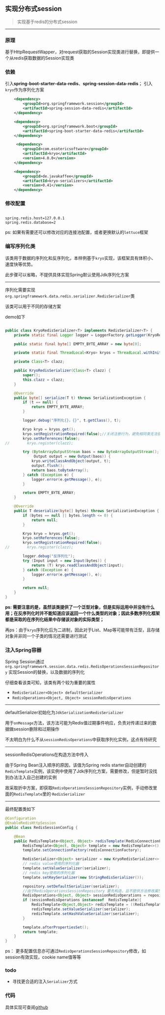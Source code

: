 ## 实现分布式session

> 实现基于redis的分布式session

---

### 原理

基于HttpRequestWapper，对request获取的Session实现类进行替换，即提供一个从redis获取数据的Session实现类

### 依赖

引入**spring-boot-starter-data-redis**、**spring-session-data-redis**； 引入`kryo`作为序列化方案

```xml
    <dependency>
        <groupId>org.springframework.session</groupId>
        <artifactId>spring-session-data-redis</artifactId>
    </dependency>

    <dependency>
        <groupId>org.springframework.boot</groupId>
        <artifactId>spring-boot-starter-data-redis</artifactId>
    </dependency>

     <dependency>
        <groupId>com.esotericsoftware</groupId>
        <artifactId>kryo</artifactId>
        <version>4.0.0</version>
    </dependency>

    <dependency>
        <groupId>de.javakaffee</groupId>
        <artifactId>kryo-serializers</artifactId>
        <version>0.41</version>
    </dependency>

```

### 修改配置

```properties

spring.redis.host=127.0.0.1
spring.redis.database=2

```

ps: 如果有需要还可以修改对应的连接池配置，或者更换默认的`lettuce`框架

### 编写序列化类

该类用于数据的序列化和反序列化，本样例基于`kryo`实现，该框架具有体积小、速度快等优势。

此步骤可以省略，不提供具体实现Spring默认使用Jdk序列化方案

---- 

序列化需要实现`org.springframework.data.redis.serializer.RedisSerializer`类

该类可以用于不同的存储方案

demo如下

```java

public class KryoRedisSerializer<T> implements RedisSerializer<T> {
    private static final Logger logger = LoggerFactory.getLogger(KryoRedisSerializer.class);

    public static final byte[] EMPTY_BYTE_ARRAY = new byte[0];

    private static final ThreadLocal<Kryo> kryos = ThreadLocal.withInitial(Kryo::new);

    private Class<T> clazz;

    public KryoRedisSerializer(Class<T> clazz) {
        super();
        this.clazz = clazz;
    }

    @Override
    public byte[] serialize(T t) throws SerializationException {
        if (t == null) {
            return EMPTY_BYTE_ARRAY;
        }

        logger.debug("序列化{}，{}", t.getClass(), t);

        Kryo kryo = kryos.get();
        kryo.setRegistrationRequired(false);//关闭注册行为，避免相同类无法强转
        kryo.setReferences(false);
//        kryo.register(clazz);

        try (ByteArrayOutputStream baos = new ByteArrayOutputStream();
             Output output = new Output(baos)) {
            kryo.writeClassAndObject(output, t);
            output.flush();
            return baos.toByteArray();
        } catch (Exception e) {
            logger.error(e.getMessage(), e);
        }

        return EMPTY_BYTE_ARRAY;
    }

    @Override
    public T deserialize(byte[] bytes) throws SerializationException {
        if (bytes == null || bytes.length <= 0) {
            return null;
        }

        Kryo kryo = kryos.get();
        kryo.setReferences(false);
        kryo.setRegistrationRequired(false);
//        kryo.register(clazz);

        logger.debug("反序列化");
        try (Input input = new Input(bytes)) {
            return (T) kryo.readClassAndObject(input);
        } catch (Exception e) {
            logger.error(e.getMessage(), e);
        }

        return null;
    }
}

```

**ps: 需要注意的是，虽然该类提供了一个泛型对象，但是实际运用中并没有什么用；在反序列化时并不能知道应该返回一个什么类型的对象；因此多数序列化框架都是采取的在序列化结果中存储该对象的实际类型；**

再ps：由于`kryo`序列化后为二进制，因此对于List、Map等可能带有泛型，且存储对象并非同一个子类的情况还需要进行测试

### 注入Spring容器

Spring Session通过` org.springframework.session.data.redis.RedisOperationsSessionRepository ` 实现Session的替换，以及数据的序列化

仔细查看该类可知，该类有两个较为重要的属性

- `RedisSerializer<Object> defaultSerializer`
- `RedisOperations<Object, Object> sessionRedisOperations`

--- 
defaultSerializer初始化为`JdkSerializationRedisSerializer`

用于`onMessage`方法，该方法可能为Redis值过期事件响应，负责对传递过来的数据做session删除和过期操作

不太明白为什么不从`sessionRedisOperations`中获取序列化实例，这点有待研究

--- 

sessionRedisOperations在构造方法中传入

由于Spring Bean注入顺序的原因，该值为Spring redis starter自动创建的`RedisTemplate`实例，该实例中使用了Jdk序列化方案，需要修改，但是暂时没找到办法注入自己创建的实例

故采取折中方案，即获取`RedisOperationsSessionRepository`实例，手动修改里面的`RedisTemplate`里的·`RedisSerializer`

--- 

最终配置类如下

```java
@Configuration
@EnableRedisHttpSession
public class RedisSessionConfig {

    @Bean
    public RedisTemplate<Object, Object> redisTemplate(RedisConnectionFactory redisConnectionFactory, RedisOperationsSessionRepository repository) {
        RedisTemplate<Object, Object> template = new RedisTemplate<>();
        template.setConnectionFactory(redisConnectionFactory);

        RedisSerializer<Object> serializer = new KryoRedisSerializer<>(Object.class);
        // redis value使用的序列化器
        template.setValueSerializer(serializer);
        // redis key使用的序列化器
        template.setKeySerializer(new StringRedisSerializer());

        repository.setDefaultSerializer(serializer);
        //由于RedisOperationsSessionRepository 要先构造，且不提供方法修改属性，只能采取这种这种的方法
        RedisOperations<Object, Object> sessionRedisOperations = repository.getSessionRedisOperations();
        if (sessionRedisOperations instanceof  RedisTemplate){
            RedisTemplate<Object,Object> redisTemplate = ((RedisTemplate<Object, Object>) sessionRedisOperations);
            redisTemplate.setValueSerializer(serializer);
            redisTemplate.setHashValueSerializer(serializer);
        }

        template.afterPropertiesSet();
        return template;
    }
}
```

ps： 更多配置信息亦可通过`RedisOperationsSessionRepository`修改，如session有效实现，cookie name值等等

### todo

- 寻找更合适的注入`Serializer`方式

### 代码

具体实现可查阅[github](https://github.com/inkroom/SpringBoot-study/commit/5dafbfe8e24ecb9df001b9ae3554a5c5d216d477)

